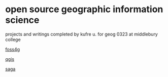 # open source geographic information science
projects and writings completed by kufre u. for geog 0323 at middlebury college

[foss4g](foss4g.md)

[qgis](qgis.md)

[saga](saga.md)
